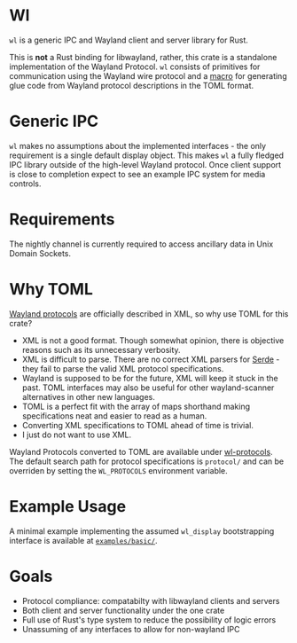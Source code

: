 # Wl
`wl` is a generic IPC and Wayland client and server library for Rust.

This is **not** a Rust binding for libwayland, rather, this crate is a standalone implementation of the Wayland Protocol.
`wl` consists of primitives for communication using the Wayland wire protocol and a [macro](https://github.com/AidoP/wl-macro) for generating glue code from Wayland protocol descriptions in the TOML format.

# Generic IPC
`wl` makes no assumptions about the implemented interfaces - the only requirement is a single default display object. This makes `wl` a fully fledged IPC library outside of the high-level Wayland protocol. Once client support is close to completion expect to see an example IPC system for media controls.

# Requirements
The nightly channel is currently required to access ancillary data in Unix Domain Sockets.

# Why TOML

[Wayland protocols](https://gitlab.freedesktop.org/wayland/wayland-protocols) are officially described in XML, so why use TOML for this crate?

- XML is not a good format. Though somewhat opinion, there is objective reasons such as its unnecessary verbosity.
- XML is difficult to parse. There are no correct XML parsers for [Serde](https://serde.rs/) - they fail to parse the valid XML protocol specifications.
- Wayland is supposed to be for the future, XML will keep it stuck in the past. TOML interfaces may also be useful for other wayland-scanner alternatives in other new languages.
- TOML is a perfect fit with the array of maps shorthand making specifications neat and easier to read as a human.
- Converting XML specifications to TOML ahead of time is trivial.
- I just do not want to use XML.

Wayland Protocols converted to TOML are available under [wl-protocols](https://github.com/AidoP/wl-protocols). The default search path for protocol specifications is `protocol/` and can be overriden by setting the `WL_PROTOCOLS` environment variable.

# Example Usage

A minimal example implementing the assumed `wl_display` bootstrapping interface is available at [`examples/basic/`](https://github.com/AidoP/wl/tree/main/examples/basic).

# Goals
- Protocol compliance: compatabilty with libwayland clients and servers
- Both client and server functionality under the one crate
- Full use of Rust's type system to reduce the possibility of logic errors
- Unassuming of any interfaces to allow for non-wayland IPC